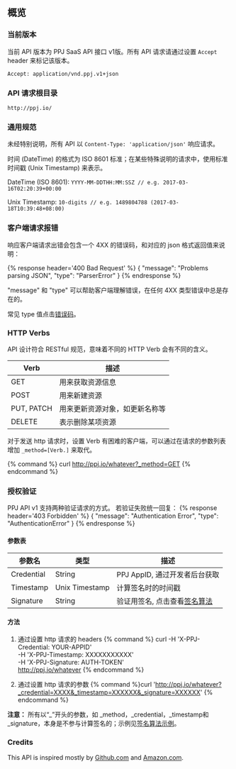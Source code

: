 ## 概览

### 当前版本

当前 API 版本为 PPJ SaaS API 接口 v1版。所有 API 请求请通过设置 `Accept` header 来标记该版本。

`Accept: application/vnd.ppj.v1+json`

### API 请求根目录

`http://ppj.io/`

### 通用规范

未经特别说明，所有 API 以 `Content-Type: 'application/json'` 响应请求。

时间 (DateTime) 的格式为 ISO 8601 标准；在某些特殊说明的请求中，使用标准时间戳 (Unix Timestamp) 来表示。

DateTime (ISO 8601): `YYYY-MM-DDTHH:MM:SSZ // e.g. 2017-03-16T02:20:39+00:00`

Unix Timestamp: `10-digits // e.g. 1489804788 (2017-03-18T10:39:48+08:00) `


### 客户端请求报错

响应客户端请求出错会包含一个 4XX 的错误码，和对应的 json 格式返回值来说明：

{% response header='400 Bad Request' %}
{
  "message": "Problems parsing JSON",
  "type": "ParserError"
}
{% endresponse %}

"message" 和 "type" 可以帮助客户端理解错误，在任何 4XX 类型错误中总是存在的。

常见 type 值点击[错误码](errors.md)。


### HTTP Verbs

API 设计符合 RESTful 规范，意味着不同的 HTTP Verb 会有不同的含义。

Verb|描述
---|---
GET	| 用来获取资源信息
POST| 用来新建资源
PUT, PATCH| 用来更新资源对象，如更新名称等
DELETE|	表示删除某项资源

对于发送 http 请求时，设置 Verb 有困难的客户端，可以通过在请求的参数列表增加 `_method=[Verb.]` 来取代。

{% command %}
curl http://ppj.io/whatever?_method=GET
{% endcommand %}

### 授权验证

PPJ API v1 支持两种验证请求的方式。 若验证失败统一回复：
{% response header='403 Forbidden' %}
{
  "message": "Authentication Error",
  "type": "AuthenticationError"
}
{% endresponse %}

#### 参数表
参数名|类型|描述
---|---|---
Credential|String|PPJ AppID, 通过开发者后台获取
Timestamp|Unix Timestamp| 计算签名时的时间戳
Signature|String|验证用签名, 点击查看[签名算法](./signature.md)

#### 方法

1. 通过设置 http 请求的 headers
{% command %}
curl -H 'X-PPJ-Credential: YOUR-APPID' \
     -H 'X-PPJ-Timestamp: XXXXXXXXXXX' \
     -H 'X-PPJ-Signature: AUTH-TOKEN' \
     http://ppj.io/whatever
{% endcommand %}

2. 通过设置 http 请求的参数
{% command %}curl 'http://ppj.io/whatever?_credential=XXXX&_timestamp=XXXXXX&_signature=XXXXXX'
{% endcommand %}

__注意：__ 所有以“\_”开头的参数，如 \_method，\_credential，\_timestamp和 \_signature，本身是不参与计算签名的；示例见[签名算法示例](./signature.md#示例)。

### Credits

This API is inspired mostly by [Github.com](https://developers.github.com) and [Amazon.com](https://aws.amazon.com/api-gateway/).
